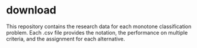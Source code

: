 # download
This repository contains the research data for each monotone classification problem. Each .csv file provides the notation, the performance on multiple criteria, and the assignment for each alternative.
